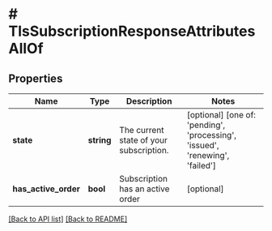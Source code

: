 # # TlsSubscriptionResponseAttributesAllOf

## Properties

Name | Type | Description | Notes
------------ | ------------- | ------------- | -------------
**state** | **string** | The current state of your subscription. | [optional]  [one of: 'pending', 'processing', 'issued', 'renewing', 'failed']
**has_active_order** | **bool** | Subscription has an active order | [optional] 


[[Back to API list]](../../README.md#endpoints) [[Back to README]](../../README.md)
